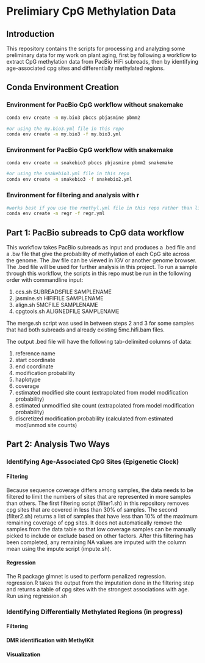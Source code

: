 # Prelimiary CpG Methylation Data

## Introduction

This repository contains the scripts for processing and analyzing some preliminary data for my work on plant aging, first by following a workflow to extract CpG methylation data from PacBio HiFi subreads, then by identifying age-associated cpg sites and differentially methylated regions.

## Conda Environment Creation

### Environment for PacBio CpG workflow without snakemake

```bash
conda env create -n my.bio3 pbccs pbjasmine pbmm2

#or using the my.bio3.yml file in this repo
conda env create -n my.bio3 -f my.bio3.yml
```

### Environment for PacBio CpG workflow with snakemake

```bash
conda env create -n snakebio3 pbccs pbjasmine pbmm2 snakemake

#or using the snakebio3.yml file in this repo
conda env create -n snakebio3 -f snakebio2.yml
```

### Environment for filtering and analysis with r

```bash
#works best if you use the rmethyl.yml file in this repo rather than listing packages on command line
conda env create -n regr -f regr.yml
```

## Part 1: PacBio subreads to CpG data workflow

This workflow takes PacBio subreads as input and produces a .bed file and a .bw file that give the probability of methylation of each CpG site across the genome. The .bw file can be viewed in IGV or another genome browser. The .bed file will be used for further analysis in this project.	
To run a sample through this workflow, the scripts in this repo must be run in the following order with commandline input:	 
1. ccs.sh SUBREADSFILE SAMPLENAME 	
2. jasmine.sh HIFIFILE SAMPLENAME	
3. align.sh 5MCFILE SAMPLENAME	
4. cpgtools.sh ALIGNEDFILE SAMPLENAME	

The merge.sh script was used in between steps 2 and 3 for some samples that had both subreads and already existing 5mc.hifi.bam files.	

The output .bed file will have the following tab-delimited columns of data:	

1. reference name
2. start coordinate
3. end coordinate
4. modification probability
5. haplotype
6. coverage
7. estimated modified site count (extrapolated from model modification probability)
8. estimated unmodified site count (extrapolated from model modification probability)
9. discretized modification probability (calculated from estimated mod/unmod site counts)

## Part 2: Analysis Two Ways

### Identifying Age-Associated CpG Sites (Epigenetic Clock)

#### Filtering

Because sequence coverage differs among samples, the data needs to be filtered to limit the numbers of sites that are represented in more samples than others. The first filtering script (filter1.sh) in this repository removes cpg sites that are covered in less than 30% of samples. The second (filter2.sh) returns a list of samples that have less than 10% of the maximum remaining coverage of cpg sites. It does not automatically remove the samples from the data table so that low coverage samples can be manually picked to include or exclude based on other factors. After this filtering has been completed, any remaining NA values are imputed with the column mean using the impute script (impute.sh).

#### Regression

The R package glmnet is used to perform penalized regression. 
regression.R takes the output from the imputation done in the filtering step and returns a table of cpg sites with the strongest associations with age. Run using regression.sh

### Identifying Differentially Methylated Regions (in progress)

#### Filtering

#### DMR identification with MethylKit

#### Visualization
